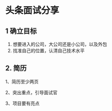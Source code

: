 # 头条面试分享

## 1 确立目标

1. 想要进入的公司，大公司还是小公司，以及外包
2. 找准自己的位置，认清自己技术水平

## 2. 简历

1、简历至少两页

2、突出重点，引导面试官 

3、项目要有亮点


